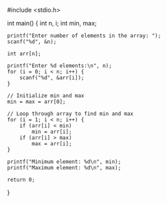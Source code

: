 #include <stdio.h>

int main() {
    int n, i;
    int min, max;

    printf("Enter number of elements in the array: ");
    scanf("%d", &n);

    int arr[n];

    printf("Enter %d elements:\n", n);
    for (i = 0; i < n; i++) {
        scanf("%d", &arr[i]);
    }

    // Initialize min and max
    min = max = arr[0];

    // Loop through array to find min and max
    for (i = 1; i < n; i++) {
        if (arr[i] < min)
            min = arr[i];
        if (arr[i] > max)
            max = arr[i];
    }

    printf("Minimum element: %d\n", min);
    printf("Maximum element: %d\n", max);

    return 0;
}
